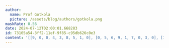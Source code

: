 ```yaml
---
author:
  name: Prof Gotkola
  picture: /assets/blog/authors/gotkola.png
maskRate: 0.56
date: 2024-07-12T02:00:01.668283
id: 73105a54-3ff2-11ef-9f85-c95db626c0e3
content: '[[9, 0, 0, 4, 3, 8, 5, 1, 0], [0, 5, 6, 9, 1, 7, 0, 3, 0], [1, 0, 3, 2, 0, 5, 0, 4, 0], [0, 1, 9, 0, 0, 0, 4, 0, 3], [0, 0, 0, 0, 5, 0, 0, 0, 0], [0, 0, 8, 0, 4, 2, 0, 0, 0], [0, 0, 4, 0, 9, 0, 3, 0, 8], [7, 0, 0, 0, 0, 0, 0, 0, 4], [0, 3, 1, 6, 7, 0, 0, 0, 5]]'
---
```

